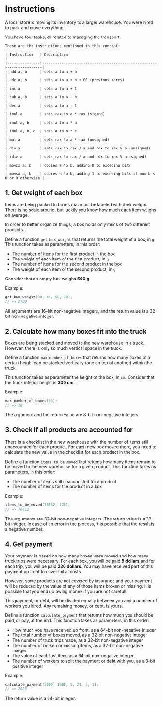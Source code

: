 # Instructions

A local store is moving its inventory to a larger warehouse.
You were hired to pack and move everything.

You have four tasks, all related to managing the transport.

~~~~exercism/note
These are the instructions mentioned in this concept:

| Instruction   | Description                                                          |
|---------------|----------------------------------------------------------------------|
| add a, b      | sets a to a + b                                                      |
| adc a, b      | sets a to a + b + CF (previous carry)                                |
| inc a         | sets a to a + 1                                                      |
| sub a, b      | sets a to a - b                                                      |
| dec a         | sets a to a - 1                                                      |
| imul a        | sets rax to a * rax (signed)                                         |
| imul a, b     | sets a to a * b                                                      |
| imul a, b, c  | sets a to b * c                                                      |
| mul a         | sets rax to a * rax (unsigned)                                       |
| div a         | sets rax to rax / a and rdx to rax % a (unsigned)                    |
| idiv a        | sets rax to rax / a and rdx to rax % a (signed)                      |
| movzx a, b    | copies a to b, adding 0 to exceding bits                             |
| movsx a, b    | copies a to b, adding 1 to exceding bits if num b < 0 or 0 otherwise |
~~~~

## 1. Get weight of each box

Items are being packed in boxes that must be labeled with their weight.
There is no scale around, but luckily you know how much each item weighs on average.

In order to better organize things, a box holds only items of two different products.

Define a function `get_box_weight` that returns the total weight of a box, in `g`.
This function takes as parameters, in this order:

- The number of items for the first product in the box
- The weight of each item of the first product, in `g`
- The number of items for the second product in the box
- The weight of each item of the second product, in `g`

Consider that an empty box weighs **500 g**.

Example:

```c
get_box_weight(30, 40, 50, 20);
// => 2700
```

All arguments are 16-bit non-negative integers, and the return value is a 32-bit non-negative integer.

## 2. Calculate how many boxes fit into the truck

Boxes are being stacked and moved to the new warehouse in a truck.
However, there is only so much vertical space in the truck.

Define a function `max_number_of_boxes` that returns how many boxes of a certain height can be stacked vertically (one on top of another) within the truck.

This function takes as parameter the height of the box, in `cm`.
Consider that the truck interior height is **300 cm**.

Example:

```c
max_number_of_boxes(30);
// => 10
```

The argument and the return value are 8-bit non-negative integers.

## 3. Check if all products are accounted for

There is a checklist in the new warehouse with the number of items still unaccounted for each product.
For each new box moved there, you need to calculate the new value in the checklist for each product in the box.

Define a function `items_to_be_moved` that returns how many items remain to be moved to the new warehouse for a given product.
This function takes as parameters, in this order:

- The number of items still unaccounted for a product
- The number of items for the product in a box

Example:

```c
items_to_be_moved(76532, 120);
// => 76412
```

The arguments are 32-bit non-negative integers.
The return value is a 32-bit integer.
In case of an error in the process, it is possible that the result is a negative number.

## 4. Get payment

Your payment is based on how many boxes were moved and how many truck trips were necessary.
For each box, you will be paid **5 dollars** and for each trip, you will be paid **220 dollars**.
You may have received part of this payment up front to cover initial costs.

However, some products are not covered by insurance and your payment will be reduced by the value of any of those items broken or missing.
It is possible that you end up owing money if you are not careful!

This payment, or debt, will be divided equally between you and a number of workers you hired.
Any remaining money, or debt, is yours.

Define a function `calculate_payment` that returns how much you should be paid, or pay, at the end.
This function takes as parameters, in this order:

- How much you have received up front, as a 64-bit non-negative integer
- The total number of boxes moved, as a 32-bit non-negative integer
- The number of truck trips made, as a 32-bit non-negative integer
- The number of broken or missing items, as a 32-bit non-negative integer
- The value of each lost item, as a 64-bit non-negative integer
- The number of workers to split the payment or debt with you, as a 8-bit positive integer

Example:

```c
calculate_payment(2000, 1000, 5, 21, 2, 1);
// => 2029
```

The return value is a 64-bit integer.
